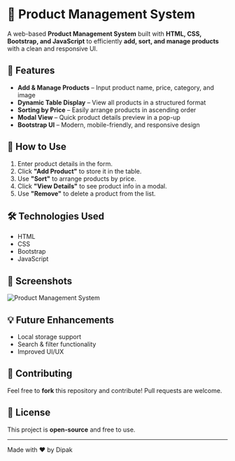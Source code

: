# 🛒 Product Management System  

A web-based **Product Management System** built with **HTML, CSS, Bootstrap, and JavaScript** to efficiently **add, sort, and manage products** with a clean and responsive UI.  

## 🚀 Features  
- **Add & Manage Products** – Input product name, price, category, and image  
- **Dynamic Table Display** – View all products in a structured format  
- **Sorting by Price** – Easily arrange products in ascending order  
- **Modal View** – Quick product details preview in a pop-up  
- **Bootstrap UI** – Modern, mobile-friendly, and responsive design  

## 🎯 How to Use  
1. Enter product details in the form.  
2. Click **"Add Product"** to store it in the table.  
3. Use **"Sort"** to arrange products by price.  
4. Click **"View Details"** to see product info in a modal.  
5. Use **"Remove"** to delete a product from the list.  

## 🛠 Technologies Used  
- HTML  
- CSS  
- Bootstrap  
- JavaScript  

## 📸 Screenshots  
![Product Management System](https://media-hosting.imagekit.io//f7abcfc1355247fd/Screenshot%20(185).png?Expires=1834168897&Key-Pair-Id=K2ZIVPTIP2VGHC&Signature=AeQPegq0wgix3K0tUbPULbkyp5CmcRrTBdHyQFsnLcHRqJPOY4ARWo2BLC5gn27tkCfbhFUZUg5HaJhWEOkqg35u3oZX4m0ajkov3x1XzadGo7JZSyUNYZiz8THUYFxnlWMwqgtkb5nL7zCgFAn9mkJXNilOu8E0NcGSq95SFBOhhGp41H0z-4p~g9BxyAApiHjuneE1-3EoV8xrQaoeb8Qy7R9Djb3efW4PMrWLbGfWR93AGU2jTJG8LXM78nyRbt~TMhWyT5QNzNy7axiL10Ed~qy7aKKLroFoSzYpPr9~nS~~DDk8Cb~LzI~PnCesD5QFFYVpAcyonu0R3OYNUA__)  

## 💡 Future Enhancements  
- Local storage support  
- Search & filter functionality  
- Improved UI/UX  

## 🤝 Contributing  
Feel free to **fork** this repository and contribute! Pull requests are welcome.  

## 📜 License  
This project is **open-source** and free to use.  

---
Made with ❤️ by Dipak

